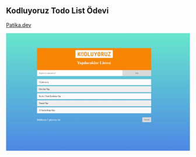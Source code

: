 ## Kodluyoruz Todo List Ödevi

[Patika.dev](https://app.patika.dev/emirhankumus)

![Todo List](image.PNG)